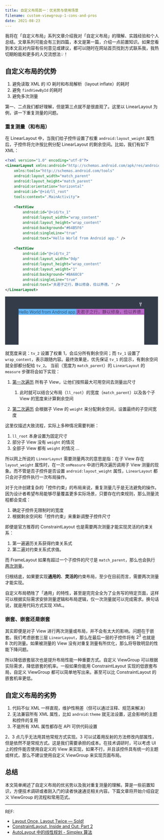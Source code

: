 ```yaml
---
title: 自定义布局其一：优劣势与使用场景
filename: custom-viewgroup-1-cons-and-pros
date: 2021-08-23
---
```

我将在「自定义布局」系列文章介绍我对「自定义布局」的理解、实践经验和个人总结。文章系列可能会有三到四篇，本文是第一篇，介绍一点前置知识。如果您看到本文且对内容有任何意见或建议，都可以随时在网站首页找到方式联系我，我热切期盼能和更多的人交流想法💡！

## 自定义布局的优势

1. 避免读取 XML 的 IO 耗时和布局解析（layout inflate）的耗时
2. 避免 `findViewById` 的耗时
3. 避免多次测量

第一、二点我们都好理解，但是第三点就不是很直观了。这里以 LinearLayout 为例，讲一下重复测量的问题。

### 重复测量（和布局）

在 LinearLayout 中，当我们给子控件设置了权重 `android:layout_weight` 属性后，子控件将允许按比例分配 LinearLayout 的剩余空间。比如，我们有如下 XML：

```xml
<?xml version="1.0" encoding="utf-8"?>
<LinearLayout xmlns:android="http://schemas.android.com/apk/res/android"
    xmlns:tools="http://schemas.android.com/tools"
    android:layout_width="match_parent"
    android:layout_height="match_parent"
    android:orientation="horizontal"
    android:id="@+id/ll_root"
    tools:context=".MainActivity">

    <TextView
        android:id="@+id/tv_1"
        android:layout_width="wrap_content"
        android:layout_height="wrap_content"
        android:background="#64B5F6"
        android:singleLine="true"
        android:text="Hello World from Android app." />

    <TextView
        android:id="@+id/tv_2"
        android:layout_width="0dp"
        android:layout_height="wrap_content"
        android:layout_weight="1"
        android:background="#BA68C8"
        android:singleLine="true"
        android:text="夫君子之行，静以修身，俭以养德。" />
</LinearLayout>
```



![custom-viewgroup-sample-0](pasted-image-20210726181254.png "使用 weight 修饰子控件")

就宽度来说：`tv_2` 设置了权重 1，会瓜分所有剩余空间；而 `tv_1` 设置了 `wrap_content`，表示跟随内容。最终效果是，优先保证 `tv_1` 的显示，有剩余空间就全部都分配给 `tv_2`。
当前（宽度为 `match_parent`）的 `LinearLayout` 的 `measure` 步骤将会如下实现：

1. [第一次遍历](https://cs.android.com/android/platform/superproject/+/master:frameworks/base/core/java/android/widget/LinearLayout.java;l=1141-1274;drc=5d123b67756dffcfdebdb936ab2de2b29c799321) 所有子 View，让他们按照最大可用空间去测量出尺寸

   1. 此时就可以结合父布局（`ll_root`）的宽度（`match_parent`）以及各个子 View 的宽度来计算剩余空间
2. [第二次遍历](https://cs.android.com/android/platform/superproject/+/master:frameworks/base/core/java/android/widget/LinearLayout.java;l=1351-1424;drc=5d123b67756dffcfdebdb936ab2de2b29c799321) 会根据子 View 的 `weight` 来分配剩余空间，设置最终的子空间宽度

这里仅描述大致流程，实际上多种情况需要判断：

1. `ll_root` 本身设置为固定尺寸
2. 部分子 View 没有 `weight` 的情况
3. 全部子 View 都有 `weight` 的情况
   ...

所以网上所说的 `LinearLayout` 需要测量两次的意思是指：在子 View 存在 `layout_weight` 属性时，在一次 `onMeasure` 中进行两次遍历调用子 View 测量的现象。而不管是否子控件是否设置 `android:layout_weight` 属性，`LinearLayout` 都只会对子控件执行一次布局操作。

对于允许创建复杂的「控件约束」的布局来说，重复测量几乎是无法避免的操作。因为设计者希望布局能够尽量覆盖更多实际场景，只要存在约束规则，那么测量流程都会变成：

1. 确定子控件无限制时的宽度
2. 根据剩余空间和「控件约束」来重新调整子控件尺寸

即便是官方推荐的 ConstraintLayout 也是需要两次测量才能实现灵活的约束关系：
1. 第一遍遍历关系获得约束关系式
2. 第二遍对约束关系式求值。

而 FrameLayout 如果有超过一个子控件的尺寸是 `match_parent`，那么也会执行[两次测量](https://cs.android.com/android/platform/superproject/+/master:frameworks/base/core/java/android/widget/FrameLayout.java;l=229-263;bpv=1;bpt=1?q=FrameLayout)。

归根结底，如果要实现**通用的**、**灵活的**约束布局，至少在目前而言，需要两次测量才能实现。

自定义布局牺牲了「通用」的特性，甚至是完完全全为了业务写的特定页面，这样可以根据实际需求安排测量逻辑和布局逻辑，仅一次测量就可以完成需求。换句话说，就是用代码方式实现 XML。

### 嵌套、嵌套还是嵌套
其实即便是对子 View 进行两次测量或布局，并不会有太大的影响。问题在于嵌套。我们考虑嵌套三层 `LinearLayout`，那么在最后一层的子控件将有 $2^3$ 也就是 8 次的测量。如果被测量的 View 没有对重复测量有所优化，那么将导致明显的性能下降问题。

所以降低嵌套层次也是提升布局性能一种重要方式。自定义 ViewGroup 可以根据实际需求，降低嵌套的机率。一般如果你能用 ConstraintLayout 实现的低嵌套布局，自定义 ViewGroup 都可以简单地写出来。甚至可以比 ConstraintLayout 的嵌套机率更低。

## 自定义布局的劣势

1. 代码不似 XML 一样直观，维护性稍差（但可以通过注释、规范来解决）
2. 无法兼容所有 XML 属性，比如 `android:theme` 就无法设置，这会影响的主题和控件的复用
3. 不是所有 XML 属性都存在 API 可供代码设置

2、3 点几乎无法用其他常规方式实现。3 可以试着用反射的方法修改内部属性，但是依然不是常规方式。这是我们需要承担的成本。在技术调研时，可以考虑 UI 上的控件能否使用自定义的 View 来实现，如果不行，并且该控件具有统一的主题或样式，那么不建议使用自定义 ViewGroup 来实现页面布局。


## 总结

本文简单阐述了自定义布局的优劣势以及我对重复测量的理解。算是一些前置知识，方便技术调研或者刚入门的读者快速通览相关内容。下篇文章将开始介绍自定义 ViewGroup 的流程和常用范式。

---
REF:
- [Layout Once, Layout Twice — Sold!](https://medium.com/@britt.barak/layout-once-layout-twice-sold-aef156ff16a4)
- [ConstraintLayout, Inside and Out: Part 2](https://wiresareobsolete.com/2016/07/constraintlayout-part-2/)
- [AutoLayout 中的线性规划 - Simplex 算法](https://www.desgard.com/iOS-Source-Probe/Objective-C/UIKit/AutoLayout%20%E4%B8%AD%E7%9A%84%E7%BA%BF%E6%80%A7%E8%A7%84%E5%88%92%20-%20Simplex%20%E7%AE%97%E6%B3%95.html)